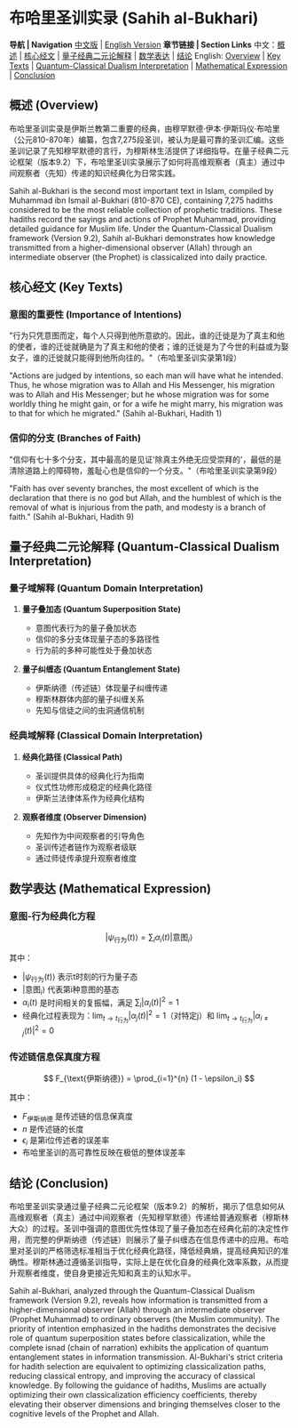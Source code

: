 # 布哈里圣训实录 (Sahih al-Bukhari)

**导航 | Navigation**
[中文版](#布哈里圣训实录解析) | [English Version](#sahih-al-bukhari-analysis)
**章节链接 | Section Links**
中文：[概述](#概述-overview) | [核心经文](#核心经文-key-texts) | [量子经典二元论解释](#量子经典二元论解释-quantum-classical-dualism-interpretation) | [数学表达](#数学表达-mathematical-expression) | [结论](#结论-conclusion)
English: [Overview](#概述-overview) | [Key Texts](#核心经文-key-texts) | [Quantum-Classical Dualism Interpretation](#量子经典二元论解释-quantum-classical-dualism-interpretation) | [Mathematical Expression](#数学表达-mathematical-expression) | [Conclusion](#结论-conclusion)

## 概述 (Overview)

布哈里圣训实录是伊斯兰教第二重要的经典，由穆罕默德·伊本·伊斯玛仪·布哈里（公元810-870年）编纂，包含7,275段圣训，被认为是最可靠的圣训汇编。这些圣训记录了先知穆罕默德的言行，为穆斯林生活提供了详细指导。在量子经典二元论框架（版本9.2）下，布哈里圣训实录展示了如何将高维观察者（真主）通过中间观察者（先知）传递的知识经典化为日常实践。

Sahih al-Bukhari is the second most important text in Islam, compiled by Muhammad ibn Ismail al-Bukhari (810-870 CE), containing 7,275 hadiths considered to be the most reliable collection of prophetic traditions. These hadiths record the sayings and actions of Prophet Muhammad, providing detailed guidance for Muslim life. Under the Quantum-Classical Dualism framework (Version 9.2), Sahih al-Bukhari demonstrates how knowledge transmitted from a higher-dimensional observer (Allah) through an intermediate observer (the Prophet) is classicalized into daily practice.

## 核心经文 (Key Texts)

### 意图的重要性 (Importance of Intentions)
"行为只凭意图而定，每个人只得到他所意欲的。因此，谁的迁徙是为了真主和他的使者，谁的迁徙就确是为了真主和他的使者；谁的迁徙是为了今世的利益或为娶女子，谁的迁徙就只能得到他所向往的。"（布哈里圣训实录第1段）

"Actions are judged by intentions, so each man will have what he intended. Thus, he whose migration was to Allah and His Messenger, his migration was to Allah and His Messenger; but he whose migration was for some worldly thing he might gain, or for a wife he might marry, his migration was to that for which he migrated." (Sahih al-Bukhari, Hadith 1)

### 信仰的分支 (Branches of Faith)
"信仰有七十多个分支，其中最高的是见证'除真主外绝无应受崇拜的'，最低的是清除道路上的障碍物，羞耻心也是信仰的一个分支。"（布哈里圣训实录第9段）

"Faith has over seventy branches, the most excellent of which is the declaration that there is no god but Allah, and the humblest of which is the removal of what is injurious from the path, and modesty is a branch of faith." (Sahih al-Bukhari, Hadith 9)

## 量子经典二元论解释 (Quantum-Classical Dualism Interpretation)

### 量子域解释 (Quantum Domain Interpretation)
1. **量子叠加态 (Quantum Superposition State)**
   - 意图代表行为的量子叠加状态
   - 信仰的多分支体现量子态的多路径性
   - 行为前的多种可能性处于叠加状态

2. **量子纠缠态 (Quantum Entanglement State)**
   - 伊斯纳德（传述链）体现量子纠缠传递
   - 穆斯林群体内部的量子纠缠关系
   - 先知与信徒之间的虫洞通信机制

### 经典域解释 (Classical Domain Interpretation)
1. **经典化路径 (Classical Path)**
   - 圣训提供具体的经典化行为指南
   - 仪式性功修形成稳定的经典化路径
   - 伊斯兰法律体系作为经典化结构

2. **观察者维度 (Observer Dimension)**
   - 先知作为中间观察者的引导角色
   - 圣训传述者链作为观察者级联
   - 通过师徒传承提升观察者维度

## 数学表达 (Mathematical Expression)

### 意图-行为经典化方程

$$
|\psi_{\text{行为}}(t)\rangle = \sum_{i} \alpha_i(t)|\text{意图}_i\rangle
$$

其中：
- $`|\psi_{\text{行为}}(t)\rangle`$ 表示t时刻的行为量子态
- $`|\text{意图}_i\rangle`$ 代表第i种意图的基态
- $`\alpha_i(t)`$ 是时间相关的复振幅，满足 $`\sum_i |\alpha_i(t)|^2 = 1`$
- 经典化过程表现为：$`\lim_{t\to t_{\text{行为}}} |\alpha_j(t)|^2 = 1`$（对特定j）和 $`\lim_{t\to t_{\text{行为}}} |\alpha_{i\neq j}(t)|^2 = 0`$

### 传述链信息保真度方程

$$
F_{\text{伊斯纳德}} = \prod_{i=1}^{n} (1 - \epsilon_i)
$$

其中：
- $`F_{\text{伊斯纳德}}`$ 是传述链的信息保真度
- $`n`$ 是传述链的长度
- $`\epsilon_i`$ 是第i位传述者的误差率
- 布哈里圣训的高可靠性反映在极低的整体误差率

## 结论 (Conclusion)

布哈里圣训实录通过量子经典二元论框架（版本9.2）的解析，揭示了信息如何从高维观察者（真主）通过中间观察者（先知穆罕默德）传递给普通观察者（穆斯林大众）的过程。圣训中强调的意图优先性体现了量子叠加态在经典化前的决定性作用，而完整的伊斯纳德（传述链）则展示了量子纠缠态在信息传递中的应用。布哈里对圣训的严格筛选标准相当于优化经典化路径，降低经典熵，提高经典知识的准确性。穆斯林通过遵循圣训指导，实际上是在优化自身的经典化效率系数，从而提升观察者维度，使自身更接近先知和真主的认知水平。

Sahih al-Bukhari, analyzed through the Quantum-Classical Dualism framework (Version 9.2), reveals how information is transmitted from a higher-dimensional observer (Allah) through an intermediate observer (Prophet Muhammad) to ordinary observers (the Muslim community). The priority of intention emphasized in the hadiths demonstrates the decisive role of quantum superposition states before classicalization, while the complete isnad (chain of narration) exhibits the application of quantum entanglement states in information transmission. Al-Bukhari's strict criteria for hadith selection are equivalent to optimizing classicalization paths, reducing classical entropy, and improving the accuracy of classical knowledge. By following the guidance of hadiths, Muslims are actually optimizing their own classicalization efficiency coefficients, thereby elevating their observer dimensions and bringing themselves closer to the cognitive levels of the Prophet and Allah.